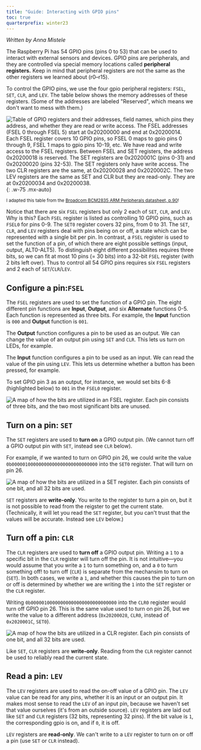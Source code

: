 ```yaml
---
title: "Guide: Interacting with GPIO pins"
toc: true
quarterprefix: winter23
---
```


_Written by Anna Mistele_

The Raspberry Pi has 54 GPIO pins (pins 0 to 53) that can be used to interact with external sensors and devices.
GPIO pins are peripherals, and they are controlled via special memory locations called **peripheral registers.** Keep in mind that peripheral 
registers are not the same as the other registers we learned about (r0–r15).

To control the GPIO pins, we use the four gpio peripheral registers: `FSEL`,  `SET`, `CLR`, and `LEV`. The table below shows
the memory addresses of these registers. (Some of the addresses are labeled "Reserved", which means we don't want to mess with them.)

![Table of GPIO registers and their addresses, field names, which pins they address, and whether they are read or write access.
The FSEL addresses (FSEL 0 through FSEL 5) start at 0x20200000 and end at 0x20200014. Each FSEL register covers 10 GPIO pins, so
FSEL 0 maps to gpio pins 0 through 9, FSEL 1 maps to gpio pins 10-19, etc. We have read and write access to the FSEL registers.
Between FSEL and SET registers, the address 0x20200018 is reserved. The SET registers are 0x2020001C (pins 0-31) and 0x20200020
(pins 32-53). The SET registers only have write access. The two CLR registers are the same, at 0x20200028 and 0x2020002C.
The two LEV registers are the same as SET and CLR but they are read-only. They are at 0x20200034 and 0x20200038.](../images/gpio-registers.png){: .w-75 .mx-auto}

<small>I adapted this table from the [Broadcom BCM2835 ARM Peripherals datasheet, p.90](/readings/BCM2835-ARM-Peripherals.pdf#page=90)!</small>

Notice that there are six `FSEL` registers but only 2 each of `SET`, `CLR`, and `LEV`.  Why is this?  Each `FSEL` register is listed as controlling 10 GPIO pins, such as `FSEL0` for pins 0-9. The `SET0` register covers 32 pins, from 0 to 31. The `SET`, `CLR`, and `LEV` registers deal with pins being on or off, a state which can be represented with a single bit per pin. In contrast, a `FSEL` register is used to set the function
of a pin, of which there are eight possible settings (input, output, ALT0-ALT5). To distinguish eight different possibilites requires three bits, so we can fit at most 10 pins (= 30 bits) into a 32-bit `FSEL` register (with 2 bits left over). Thus to control all 54 GPIO pins requires six `FSEL` registers and 2 each of `SET`/`CLR`/`LEV`.

## Configure a pin:`FSEL`
The `FSEL` registers are used to set the function of a GPIO pin. The eight different pin functions are __Input__, __Output__, and six __Alternate__ functions 0-5. Each function is represented as three bits. For example, the __Input__ function is `000` and __Output__ function is `001`.

The __Output__ function configures a pin to be used as an output. We can change the value of an output pin using `SET` and `CLR`. This lets us turn on LEDs, for example.

The __Input__ function configures a pin to be used as an input. We can read the value of the pin using `LEV`. This lets us determine whether a button has been pressed, for example.

To set GPIO pin 3 as an output, for instance, we would set bits 6-8 (highlighted below) to `001` in the `FSEL0` register.

![A map of how the bits are utilized in an FSEL register. Each pin consists of three bits, and the two most significant bits are unused.](../images/gpio-fsel.png)

## Turn on a pin: `SET`

The `SET` registers are used to **turn on** a GPIO output pin. (We cannot turn off a GPIO output pin with `SET`, instead see `CLR` below).

For example, if we wanted to turn on GPIO pin 26, we could write the value `0b00000100000000000000000000000000` into the `SET0` register. That will turn on pin 26.

![A map of how the bits are utilized in a SET register. Each pin consists of one bit, and all 32 bits are used.](../images/gpio-set.png)

`SET` registers are **write-only**. You write to the register to turn a pin on, but it is not possible to read from the reigster to get the current state. (Technically, it will let you read the `SET` register, but you can't trust that the values will be accurate. Instead see `LEV` below.)

## Turn off a pin: `CLR`

The `CLR` registers are used to **turn off** a GPIO output pin. Writing a `1` to a specific bit in the `CLR` register will turn off
the pin. It is not intuitive—you would assume that you write a `1` to turn something on, and a `0` to turn something off!  to turn off (`CLR`) is separate from the mechansim to turn on (`SET`). In both cases, we write a `1`, and whether this causes the pin to turn on or off is determined by whether we are writing the `1` into the `SET` register or the `CLR` register.

Writing `0b00000100000000000000000000000000` into the `CLR0` register would turn off GPIO pin 26. This is the same value used to turn on pin 26, but we write the value to a different address (`0x20200028`, `CLR0`, instead of `0x2020001C`, `SET0`).

![A map of how the bits are utilized in a CLR register. Each pin consists of one bit, and all 32 bits are used.](../images/gpio-clear.png)

Like `SET`, `CLR` registers are **write-only**. Reading from the `CLR` register cannot be used to reliably read the current state.

## Read a pin: `LEV`

The `LEV` registers are used to read the on-off value of a GPIO pin.  The `LEV` value can be read for any pins, whether it is an input or an output pin. It makes most sense to read the
`LEV` of an input pin, because we haven't set that value ourselves (it's from an outside source). `LEV` registers are laid out like `SET` and `CLR` registers (32 bits,
representing 32 pins). If the bit value is `1`, the corresponding gpio is on, and if `0`, it is off.

`LEV` registers are **read-only**. We can't write to a `LEV` register to turn on or off a pin (use `SET`
or `CLR` instead).

